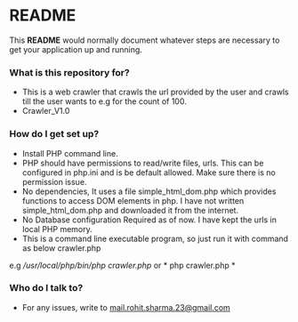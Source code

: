# **README** #

This **README** would normally document whatever steps are necessary to get your application up and running.

### What is this repository for? ###
* This is a web crawler that crawls the url provided by the user and crawls till the user wants to e.g for the count of 100.
* Crawler_V1.0


### How do I get set up? ###
* Install PHP command line.
* PHP should have permissions to read/write files, urls. This can be configured in php.ini and is be default allowed. Make sure there is no permission issue.
* No dependencies, It uses a file simple_html_dom.php which provides functions to access DOM elements in php. I have not written simple_html_dom.php and downloaded it from the internet.
* No Database configuration Required as of now. I have kept the urls in local PHP memory.
* This is a command line executable program, so just run it with command as below
<executable path of php> crawler.php
	
e.g */usr/local/php/bin/php crawler.php* or * php crawler.php *
	
	
	

### Who do I talk to? ###

* For any issues, write to mail.rohit.sharma.23@gmail.com